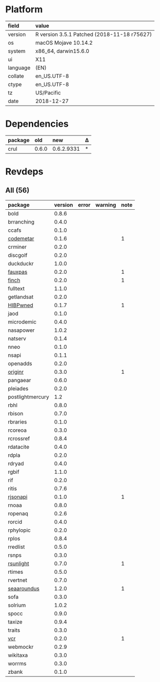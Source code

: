 # Platform

|field    |value                                       |
|:--------|:-------------------------------------------|
|version  |R version 3.5.1 Patched (2018-11-18 r75627) |
|os       |macOS Mojave 10.14.2                        |
|system   |x86_64, darwin15.6.0                        |
|ui       |X11                                         |
|language |(EN)                                        |
|collate  |en_US.UTF-8                                 |
|ctype    |en_US.UTF-8                                 |
|tz       |US/Pacific                                  |
|date     |2018-12-27                                  |

# Dependencies

|package |old   |new        |Δ  |
|:-------|:-----|:----------|:--|
|crul    |0.6.0 |0.6.2.9331 |*  |

# Revdeps

## All (56)

|package                                |version |error |warning |note |
|:--------------------------------------|:-------|:-----|:-------|:----|
|bold                                   |0.8.6   |      |        |     |
|brranching                             |0.4.0   |      |        |     |
|ccafs                                  |0.1.0   |      |        |     |
|[codemetar](problems.md#codemetar)     |0.1.6   |      |        |1    |
|crminer                                |0.2.0   |      |        |     |
|discgolf                               |0.2.0   |      |        |     |
|duckduckr                              |1.0.0   |      |        |     |
|[fauxpas](problems.md#fauxpas)         |0.2.0   |      |        |1    |
|[finch](problems.md#finch)             |0.2.0   |      |        |1    |
|fulltext                               |1.1.0   |      |        |     |
|getlandsat                             |0.2.0   |      |        |     |
|[HIBPwned](problems.md#hibpwned)       |0.1.7   |      |        |1    |
|jaod                                   |0.1.0   |      |        |     |
|microdemic                             |0.4.0   |      |        |     |
|nasapower                              |1.0.2   |      |        |     |
|natserv                                |0.1.4   |      |        |     |
|nneo                                   |0.1.0   |      |        |     |
|nsapi                                  |0.1.1   |      |        |     |
|openadds                               |0.2.0   |      |        |     |
|[originr](problems.md#originr)         |0.3.0   |      |        |1    |
|pangaear                               |0.6.0   |      |        |     |
|pleiades                               |0.2.0   |      |        |     |
|postlightmercury                       |1.2     |      |        |     |
|rbhl                                   |0.8.0   |      |        |     |
|rbison                                 |0.7.0   |      |        |     |
|rbraries                               |0.1.0   |      |        |     |
|rcoreoa                                |0.3.0   |      |        |     |
|rcrossref                              |0.8.4   |      |        |     |
|rdatacite                              |0.4.0   |      |        |     |
|rdpla                                  |0.2.0   |      |        |     |
|rdryad                                 |0.4.0   |      |        |     |
|rgbif                                  |1.1.0   |      |        |     |
|rif                                    |0.2.0   |      |        |     |
|ritis                                  |0.7.6   |      |        |     |
|[rjsonapi](problems.md#rjsonapi)       |0.1.0   |      |        |1    |
|rnoaa                                  |0.8.0   |      |        |     |
|ropenaq                                |0.2.6   |      |        |     |
|rorcid                                 |0.4.0   |      |        |     |
|rphylopic                              |0.2.0   |      |        |     |
|rplos                                  |0.8.4   |      |        |     |
|rredlist                               |0.5.0   |      |        |     |
|rsnps                                  |0.3.0   |      |        |     |
|[rsunlight](problems.md#rsunlight)     |0.7.0   |      |        |1    |
|rtimes                                 |0.5.0   |      |        |     |
|rvertnet                               |0.7.0   |      |        |     |
|[seaaroundus](problems.md#seaaroundus) |1.2.0   |      |        |1    |
|sofa                                   |0.3.0   |      |        |     |
|solrium                                |1.0.2   |      |        |     |
|spocc                                  |0.9.0   |      |        |     |
|taxize                                 |0.9.4   |      |        |     |
|traits                                 |0.3.0   |      |        |     |
|[vcr](problems.md#vcr)                 |0.2.0   |      |        |1    |
|webmockr                               |0.2.9   |      |        |     |
|wikitaxa                               |0.3.0   |      |        |     |
|worrms                                 |0.3.0   |      |        |     |
|zbank                                  |0.1.0   |      |        |     |

